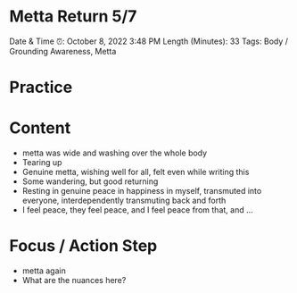 # Metta Return 5/7

Date & Time ⏰: October 8, 2022 3:48 PM
Length (Minutes): 33
Tags: Body / Grounding Awareness, Metta

# Practice

# Content

- metta was wide and washing over the whole body
- Tearing up
- Genuine metta, wishing well for all, felt even while writing this
- Some wandering, but good returning
- Resting in genuine peace in happiness in myself, transmuted into everyone, interdependently transmuting back and forth
- I feel peace, they feel peace, and I feel peace from that, and …

# Focus / Action Step

- metta again
- What are the nuances here?